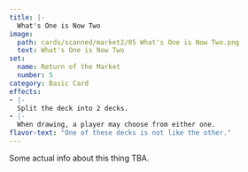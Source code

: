 ```yaml
---
title: |-
  What's One is Now Two
image: 
  path: cards/scanned/market2/05 What's One is Now Two.png
  text: What's One is Now Two
set:
  name: Return of the Market
  number: 5
category: Basic Card
effects: 
- |-
  Split the deck into 2 decks.
- |-
  When drawing, a player may choose from either one.
flavor-text: "One of these decks is not like the other."
---
```

Some actual info about this thing TBA.
